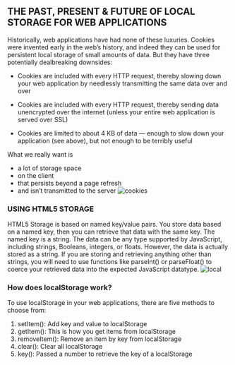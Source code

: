 ## THE PAST, PRESENT & FUTURE OF LOCAL STORAGE FOR WEB APPLICATIONS

Historically, web applications have had none of these luxuries. Cookies were invented early in the web’s history, and indeed they can be used for persistent local storage of small amounts of data. But they have three potentially dealbreaking downsides:
* Cookies are included with every HTTP request, thereby slowing down your web application by needlessly transmitting the same data over and over

* Cookies are included with every HTTP request, thereby sending data unencrypted over the internet (unless your entire web application is served over SSL)

* Cookies are limited to about 4 KB of data — enough to slow down your application (see above), but not enough to be terribly useful

What we really want is
* a lot of storage space
* on the client
* that persists beyond a page refresh
* and isn’t transmitted to the server
![cookies](https://images.slideplayer.com/39/10864762/slides/slide_4.jpg)
### USING HTML5 STORAGE
HTML5 Storage is based on named key/value pairs. You store data based on a named key, then you can retrieve that data with the same key. The named key is a string. The data can be any type supported by JavaScript, including strings, Booleans, integers, or floats. However, the data is actually stored as a string. If you are storing and retrieving anything other than strings, you will need to use functions like parseInt() or parseFloat() to coerce your retrieved data into the expected JavaScript datatype.
![local](https://i.pinimg.com/originals/77/e9/00/77e900fe84ec06e298f0404f8e5cf1e4.jpg)
### How does localStorage work?
To use localStorage in your web applications, there are five methods to choose from:
1. setItem(): Add key and value to localStorage
2. getItem(): This is how you get items from localStorage
3. removeItem(): Remove an item by key from localStorage
4. clear(): Clear all localStorage
5. key(): Passed a number to retrieve the key of a localStorage